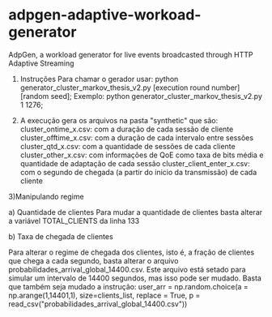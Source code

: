 # adpgen-adaptive-workoad-generator
AdpGen, a workload generator for live events broadcasted through HTTP Adaptive Streaming

1) Instruções
Para chamar o gerador usar: python generator_cluster_markov_thesis_v2.py [execution round number] [random seed];
Exemplo: python generator_cluster_markov_thesis_v2.py 1 1276;

2) A execução gera os arquivos na pasta "synthetic" que são:
cluster_ontime_x.csv: com a duração de cada sessão de cliente
cluster_offtime_x.csv: com a duração de cada intervalo entre sessões
cluster_qtd_x.csv: com a quantidade de sessões de cada cliente
cluster_other_x.csv: com informações de QoE como taxa de bits média e quantidade de adaptação de cada sessão
cluster_client_enter_x.csv: com o segundo de chegada (a partir do inicio da transmissão) de cada cliente

3)Manipulando regime

a) Quantidade de clientes
Para mudar a quantidade de clientes basta alterar a variável TOTAL_CLIENTS da linha 133

b) Taxa de chegada de clientes

Para alterar o regime de chegada dos clientes, isto é, a fração de clientes que chega a cada segundo, basta alterar o arquivo probabilidades_arrival_global_14400.csv. 
Este arquivo está setado para simular um intervalo de 14400 segundos, mas isso pode ser mudado. Basta que também seja mudado a instrução:
user_arr = np.random.choice(a = np.arange(1,14401,1), size=clients_list, replace = True, p = read_csv("probabilidades_arrival_global_14400.csv"))
